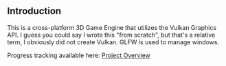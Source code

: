 ## Introduction

This is a cross-platform 3D Game Engine that utilizes the Vulkan Graphics API.
I guess you could say I wrote this "from scratch", but that's a relative term, I obviously did not create Vulkan.
GLFW is used to manage windows.

Progress tracking available here: [Project Overview](https://github.com/users/FlyMandi/projects/1)
